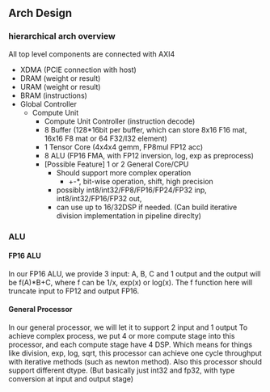 ## Arch Design

### hierarchical arch overview

All top level components are connected with AXI4

* XDMA (PCIE connection with host)
* DRAM (weight or result)
* URAM (weight or result)
* BRAM (instructions)
* Global Controller
  * Compute Unit
    * Compute Unit Controller (instruction decode)
    * 8 Buffer (128*16bit per buffer, which can store 8x16 F16 mat, 16x16 F8 mat or 64 F32/I32 element)
    * 1 Tensor Core (4x4x4 gemm, FP8mul FP12 acc)
    * 8 ALU (FP16 FMA, with FP12 inversion, log, exp as preprocess)
    * [Possible Feature] 1 or 2 General Core/CPU
      * Should support more complex operation
        * +-*, bit-wise operation, shift, high precision
      * possibly int8/int32/FP8/FP16/FP24/FP32 inp, int8/int32/FP16/FP32 out,
      * can use up to 16/32DSP if needed. (Can build iterative division implementation in pipeline direclty)


### ALU

#### FP16 ALU
In our FP16 ALU, we provide 3 input: A, B, C and 1 output
and the output will be f(A)*B+C, where f can be 1/x, exp(x) or log(x).
The f function here will truncate input to FP12 and output FP16.

#### General Processor
In our general processor, we will let it to support 2 input and 1 output
To achieve complex process, we put 4 or more compute stage into this processor, and each compute stage have 4 DSP.
Which means for things like division, exp, log, sqrt, this processor can achieve one cycle throughput with iterative methods (such as newton method).
Also this processor should support different dtype. (But basically just int32 and fp32, with type conversion at input and output stage)